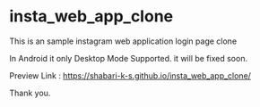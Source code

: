 # insta_web_app_clone

This is an sample instagram web application login page clone

In Android it only Desktop Mode Supported. it will be fixed soon.

Preview Link : https://shabari-k-s.github.io/insta_web_app_clone/

Thank you.

